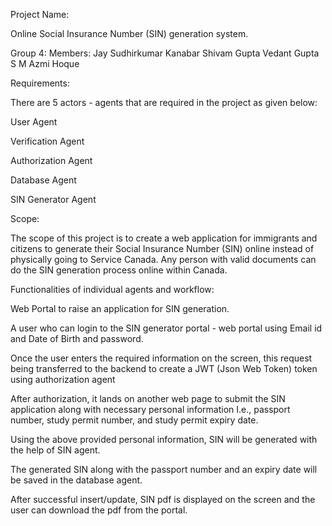
Project Name:

Online Social Insurance Number (SIN) generation system.

Group 4: Members: Jay Sudhirkumar Kanabar Shivam Gupta Vedant Gupta S M Azmi Hoque



Requirements: 

There are 5 actors - agents that are required in the project as given below: 

User Agent 

Verification Agent 

Authorization Agent 

Database Agent 

SIN Generator Agent 


Scope:

The scope of this project is to create a web application for immigrants and citizens to generate their Social Insurance Number (SIN) online instead of physically going to Service Canada. Any person with valid documents can do the SIN generation process online within Canada.

Functionalities of individual agents and workflow:

Web Portal to raise an application for SIN generation.

A user who can login to the SIN generator portal - web portal using Email id and Date of Birth and password.

Once the user enters the required information on the screen, this request being transferred to the backend to create a JWT (Json Web Token) token using authorization agent

After authorization, it lands on another web page to submit the SIN application along with necessary personal information I.e., passport number, study permit number, and study permit expiry date.

Using the above provided personal information, SIN will be generated with the help of SIN agent.

The generated SIN along with the passport number and an expiry date will be saved in the database agent.

After successful insert/update, SIN pdf is displayed on the screen and the user can download the pdf from the portal.


